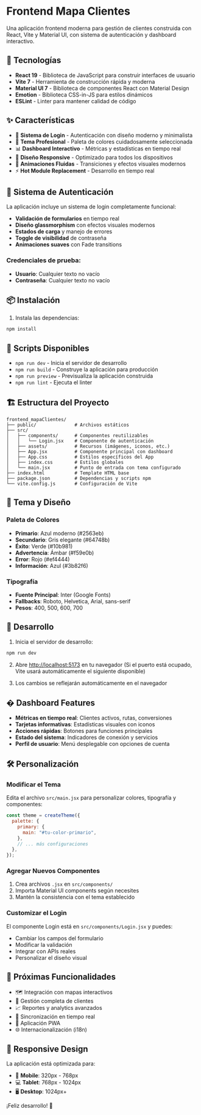 # Frontend Mapa Clientes

Una aplicación frontend moderna para gestión de clientes construida con React, Vite y Material UI, con sistema de autenticación y dashboard interactivo.

## 🚀 Tecnologías

- **React 19** - Biblioteca de JavaScript para construir interfaces de usuario
- **Vite 7** - Herramienta de construcción rápida y moderna
- **Material UI 7** - Biblioteca de componentes React con Material Design
- **Emotion** - Biblioteca CSS-in-JS para estilos dinámicos
- **ESLint** - Linter para mantener calidad de código

## ✨ Características

- 🔐 **Sistema de Login** - Autenticación con diseño moderno y minimalista
- 🎨 **Tema Profesional** - Paleta de colores cuidadosamente seleccionada
- 📊 **Dashboard Interactivo** - Métricas y estadísticas en tiempo real
- 📱 **Diseño Responsive** - Optimizado para todos los dispositivos
- 🚀 **Animaciones Fluidas** - Transiciones y efectos visuales modernos
- ⚡ **Hot Module Replacement** - Desarrollo en tiempo real

## 🔑 Sistema de Autenticación

La aplicación incluye un sistema de login completamente funcional:

- **Validación de formularios** en tiempo real
- **Diseño glassmorphism** con efectos visuales modernos
- **Estados de carga** y manejo de errores
- **Toggle de visibilidad** de contraseña
- **Animaciones suaves** con Fade transitions

### Credenciales de prueba:

- **Usuario**: Cualquier texto no vacío
- **Contraseña**: Cualquier texto no vacío

## 📦 Instalación

1. Instala las dependencias:

```bash
npm install
```

## 🎯 Scripts Disponibles

- `npm run dev` - Inicia el servidor de desarrollo
- `npm run build` - Construye la aplicación para producción
- `npm run preview` - Previsualiza la aplicación construida
- `npm run lint` - Ejecuta el linter

## 🏗️ Estructura del Proyecto

```
frontend_mapaClientes/
├── public/              # Archivos estáticos
├── src/
│   ├── components/      # Componentes reutilizables
│   │   └── Login.jsx    # Componente de autenticación
│   ├── assets/          # Recursos (imágenes, iconos, etc.)
│   ├── App.jsx          # Componente principal con dashboard
│   ├── App.css          # Estilos específicos del App
│   ├── index.css        # Estilos globales
│   └── main.jsx         # Punto de entrada con tema configurado
├── index.html           # Template HTML base
├── package.json         # Dependencias y scripts npm
└── vite.config.js       # Configuración de Vite
```

## 🎨 Tema y Diseño

### Paleta de Colores

- **Primario**: Azul moderno (#2563eb)
- **Secundario**: Gris elegante (#64748b)
- **Éxito**: Verde (#10b981)
- **Advertencia**: Ámbar (#f59e0b)
- **Error**: Rojo (#ef4444)
- **Información**: Azul (#3b82f6)

### Tipografía

- **Fuente Principal**: Inter (Google Fonts)
- **Fallbacks**: Roboto, Helvetica, Arial, sans-serif
- **Pesos**: 400, 500, 600, 700

## 🚀 Desarrollo

1. Inicia el servidor de desarrollo:

```bash
npm run dev
```

2. Abre [http://localhost:5173](http://localhost:5173) en tu navegador
   (Si el puerto está ocupado, Vite usará automáticamente el siguiente disponible)

3. Los cambios se reflejarán automáticamente en el navegador

## � Dashboard Features

- **Métricas en tiempo real**: Clientes activos, rutas, conversiones
- **Tarjetas informativas**: Estadísticas visuales con iconos
- **Acciones rápidas**: Botones para funciones principales
- **Estado del sistema**: Indicadores de conexión y servicios
- **Perfil de usuario**: Menú desplegable con opciones de cuenta

## 🛠️ Personalización

### Modificar el Tema

Edita el archivo `src/main.jsx` para personalizar colores, tipografía y componentes:

```javascript
const theme = createTheme({
  palette: {
    primary: {
      main: "#tu-color-primario",
    },
    // ... más configuraciones
  },
});
```

### Agregar Nuevos Componentes

1. Crea archivos `.jsx` en `src/components/`
2. Importa Material UI components según necesites
3. Mantén la consistencia con el tema establecido

### Customizar el Login

El componente Login está en `src/components/Login.jsx` y puedes:

- Cambiar los campos del formulario
- Modificar la validación
- Integrar con APIs reales
- Personalizar el diseño visual

## 🔧 Próximas Funcionalidades

- 🗺️ Integración con mapas interactivos
- 👥 Gestión completa de clientes
- 📈 Reportes y analytics avanzados
- 🔄 Sincronización en tiempo real
- 📱 Aplicación PWA
- 🌐 Internacionalización (i18n)

## 📱 Responsive Design

La aplicación está optimizada para:

- 📱 **Mobile**: 320px - 768px
- 💻 **Tablet**: 768px - 1024px
- 🖥️ **Desktop**: 1024px+

¡Feliz desarrollo! 🎉
